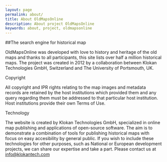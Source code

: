 ```yaml
---
layout: page
permalink: about/
title: About OldMapsOnline
description: About project OldMapsOnline
keywords: about, project, oldmapsonline
---
```


##The search engine for historical map

OldMapsOnline was developed with love to history and heritage of the old maps and thanks to all participants, this site lists over half a million historical maps. The project was created in 2012 by a collaboration between Klokan Technologies GmbH, Switzerland and The University of Portsmouth, UK. 

Copyright

All copyright and IPR rights relating to the map images and metadata records are retained by the host institutions which provided them and any query regarding them must be addressed to that particular host institution. Host institutions provide their own Terms of Use. 

Technology

The website is created by Klokan Technologies GmbH, specialized in online map publishing and applications of open-source software. The aim is to demonstrate a combination of tools for publishing historical maps with focus on easy accesibility by general public. If you wish to include these technologies for other purposes, such as National or European development projects, we can share our expertise and take a part. Please contact us at info@klokantech.com  
